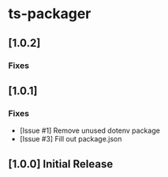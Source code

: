 # ts-packager

## [1.0.2]

### Fixes

## [1.0.1]

### Fixes
- [Issue #1] Remove unused dotenv package
- [Issue #3] Fill out package.json

## [1.0.0] Initial Release
